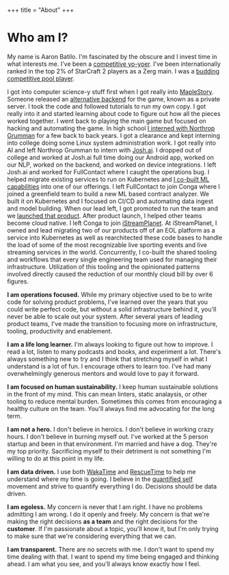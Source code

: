 +++
title = "About"
+++

# Who am I?

My name is Aaron Batilo. I'm fascinated by the obscure and I invest time in
what interests me. I've been a [competitive
yo-yoer](https://www.youtube.com/watch?v=sy6fglH3Uww). I've been
internationally ranked in the top 2% of StarCraft 2 players as a Zerg main. I
was a [budding competitive pool
player](https://www.napaleagues.com/stats.php?playerSelected=Y&playerID=10020200).

I got into computer science-y stuff first when I got really into
[MapleStory](http://maplestory.nexon.net/). Someone released an [alternative
backend](https://mapleref.fandom.com/wiki/OdinMS) for the game, known as a private
server. I took the code and followed tutorials to run my own copy. I got really into it
and started learning about code to figure out how all the pieces worked together. I went
back to playing the main game but focused on hacking and automating the game. In high
school [I interned with Northrop Grumman](https://www.youtube.com/watch?v=37-P7VbJb34)
for a few back to back years. I got a clearance and kept interning into college doing
some Linux system administration work. I got really into AI and left Northrop Grumman to
intern with
[Josh.ai](https://medium.com/@joshdotai/i-made-a-computer-pretend-to-be-a-computer-that-s-pretending-to-be-a-human-here-s-what-happened-128173751967).
I dropped out of college and worked at Josh.ai full time doing our Android app,
worked on our NLP, worked on the backend, and worked on device integrations. I
left Josh.ai and worked for FullContact where I caught the operations bug. I
helped migrate existing services to run on Kubernetes and [I co-built ML
capabilities](https://www.fullcontact.com/blog/experimentation-leads-innovation-machine-learning-fullcontact/)
into one of our offerings. I left FullContact to join Conga where I joined a
greenfield
team to build a new ML based contract analyzer. We built it on Kubernetes and I focused
on CI/CD and automating data ingest and model building. When our lead left, I got
promoted to run the team and we [launched that
product](https://www.businesswire.com/news/home/20190423005393/en/Conga%C2%AE-Unveils-New-Artificial-Intelligence-Engine).
After product launch, I helped other teams become cloud native. I left Conga to join
[iStreamPlanet](https://istreamplanet.com/). At iStreamPlanet, I owned and lead
migrating two of our products off of an EOL platform as a service into
Kubernetes as well as rearchitected these code bases to handle the load of some
of the most recognizable live sporting events and live streaming services in
the world. Concurrently, I co-built the shared tooling and workflows that
every single engineering team used for managing their infrastructure.
Utilization of this tooling and the opinionated patterns involved directly
caused the reduction of our monthly cloud bill by over 6 figures.

**I am operations focused.** While my primary objective used to be to write
code for solving product problems, I've learned over the years that you could
write perfect code, but without a solid infrastructure behind it, you'll never
be able to scale out your system. After several years of leading product teams,
I've made the transition to focusing more on infrastructure, tooling,
productivity and enablement.

**I am a life long learner.** I'm always looking to figure out how to improve.
I read a lot, listen to many podcasts and books, and experiment a lot. There's
always something new to try and I think that stretching myself in what I
understand is a lot of fun. I encourage others to learn too. I've had many
overwhelmingly generous mentors and would love to pay it forward.

**I am focused on human sustainability.** I keep human sustainable solutions in
the front of my mind. This can mean linters, static analaysis, or other tooling
to reduce mental burden. Sometimes this comes from encouraging a healthy
culture on the team. You'll always find me advocating for the long term.

**I am not a hero.** I don't believe in heroics. I don't believe in working
crazy hours. I don't believe in burning myself out. I've worked at the 5 person
startup and been in that environment. I'm married and have a dog. They're my
top priority. Sacrificing myself to their detriment is not something I'm
willing to do at this point in my life.

**I am data driven.** I use both [WakaTime](https://wakatime.com/) and
[RescueTime](https://www.rescuetime.com/) to help me understand where my time
is going. I believe in the [quantified self](https://quantifiedself.com/)
movement and strive to quantify everything I do. Decisions should be data
driven.

**I am egoless.** My concern is never that I am right. I have no problems
admitting I am wrong. I do it openly and freely. My concern is that we're
making the right decisions **as a team** and the right decisions for the
**customer**. If I'm passionate about a topic, you'll know it, but I'm only
trying to make sure that we're considering everything that we can.

**I am transparent.** There are no secrets with me. I don't want to spend my
time dealing with that. I want to spend my time being engaged and thinking
ahead. I am what you see, and you'll always know exactly how I feel.
